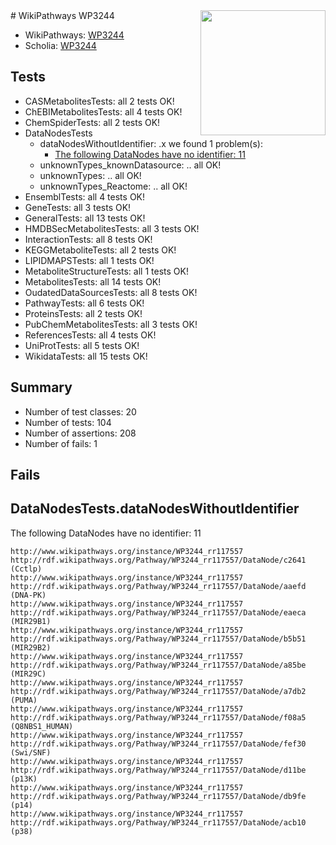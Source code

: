 <img style="float: right; width: 200px" src="https://upload.wikimedia.org/wikipedia/commons/thumb/8/83/Wplogo_with_text_500.png/640px-Wplogo_with_text_500.png" />
# WikiPathways WP3244

* WikiPathways: [WP3244](https://new.wikipathways.org/pathways/WP3244)
* Scholia: [WP3244](https://scholia.toolforge.org/wikipathways/WP3244)
## Tests
* CASMetabolitesTests: all 2 tests OK!
* ChEBIMetabolitesTests: all 4 tests OK!
* ChemSpiderTests: all 2 tests OK!
* DataNodesTests
    * dataNodesWithoutIdentifier: .x we found 1 problem(s):
        * [The following DataNodes have no identifier: 11](#8792c491)
    * unknownTypes_knownDatasource: .. all OK!
    * unknownTypes: .. all OK!
    * unknownTypes_Reactome: .. all OK!
* EnsemblTests: all 4 tests OK!
* GeneTests: all 3 tests OK!
* GeneralTests: all 13 tests OK!
* HMDBSecMetabolitesTests: all 3 tests OK!
* InteractionTests: all 8 tests OK!
* KEGGMetaboliteTests: all 2 tests OK!
* LIPIDMAPSTests: all 1 tests OK!
* MetaboliteStructureTests: all 1 tests OK!
* MetabolitesTests: all 14 tests OK!
* OudatedDataSourcesTests: all 8 tests OK!
* PathwayTests: all 6 tests OK!
* ProteinsTests: all 2 tests OK!
* PubChemMetabolitesTests: all 3 tests OK!
* ReferencesTests: all 4 tests OK!
* UniProtTests: all 5 tests OK!
* WikidataTests: all 15 tests OK!


## Summary

* Number of test classes: 20
* Number of tests: 104
* Number of assertions: 208
* Number of fails: 1

## Fails

<a name="8792c491" />

## DataNodesTests.dataNodesWithoutIdentifier

The following DataNodes have no identifier: 11
```
http://www.wikipathways.org/instance/WP3244_rr117557 http://rdf.wikipathways.org/Pathway/WP3244_rr117557/DataNode/c2641 (Cctlp)
http://www.wikipathways.org/instance/WP3244_rr117557 http://rdf.wikipathways.org/Pathway/WP3244_rr117557/DataNode/aaefd (DNA-PK)
http://www.wikipathways.org/instance/WP3244_rr117557 http://rdf.wikipathways.org/Pathway/WP3244_rr117557/DataNode/eaeca (MIR29B1)
http://www.wikipathways.org/instance/WP3244_rr117557 http://rdf.wikipathways.org/Pathway/WP3244_rr117557/DataNode/b5b51 (MIR29B2)
http://www.wikipathways.org/instance/WP3244_rr117557 http://rdf.wikipathways.org/Pathway/WP3244_rr117557/DataNode/a85be (MIR29C)
http://www.wikipathways.org/instance/WP3244_rr117557 http://rdf.wikipathways.org/Pathway/WP3244_rr117557/DataNode/a7db2 (PUMA)
http://www.wikipathways.org/instance/WP3244_rr117557 http://rdf.wikipathways.org/Pathway/WP3244_rr117557/DataNode/f08a5 (Q8NBS1_HUMAN)
http://www.wikipathways.org/instance/WP3244_rr117557 http://rdf.wikipathways.org/Pathway/WP3244_rr117557/DataNode/fef30 (Swi/SNF)
http://www.wikipathways.org/instance/WP3244_rr117557 http://rdf.wikipathways.org/Pathway/WP3244_rr117557/DataNode/d11be (p13K)
http://www.wikipathways.org/instance/WP3244_rr117557 http://rdf.wikipathways.org/Pathway/WP3244_rr117557/DataNode/db9fe (p14)
http://www.wikipathways.org/instance/WP3244_rr117557 http://rdf.wikipathways.org/Pathway/WP3244_rr117557/DataNode/acb10 (p38)
```

